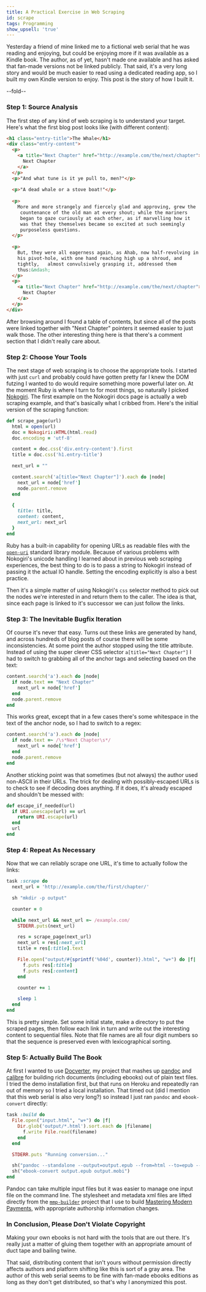 ```yaml
---
title: A Practical Exercise in Web Scraping
id: scrape
tags: Programming
show_upsell: 'true'
---
```


Yesterday a friend of mine linked me to a fictional web serial that he was reading and enjoying, but could be enjoying more if it was available as a Kindle book. The author, as of yet, hasn't made one available and has asked that fan-made versions not be linked publicly. 
That said, it's a very long story and would be much easier to read using a dedicated reading app, so I built my own Kindle version to enjoy. This post is the story of how I built it.

--fold--

### Step 1: Source Analysis

The first step of any kind of web scraping is to understand your target. Here's what the first blog post looks like (with different content):

```html
<h1 class="entry-title">The Whale</h1>
<div class="entry-content">
  <p>
    <a title="Next Chapter" href="http://example.com/the/next/chapter">
      Next Chapter
    </a>
  </p>
  <p>"And what tune is it ye pull to, men?"</p>
  
  <p>"A dead whale or a stove boat!"</p>
  
  <p>
    More and more strangely and fiercely glad and approving, grew the
     countenance of the old man at every shout; while the mariners
     began to gaze curiously at each other, as if marvelling how it
     was that they themselves became so excited at such seemingly
     purposeless questions.
  </p>
  
  <p>
    But, they were all eagerness again, as Ahab, now half-revolving in
    his pivot-hole, with one hand reaching high up a shroud, and
    tightly,   almost convulsively grasping it, addressed them
    thus:&mdash;
  </p>
  <p>
    <a title="Next Chapter" href="http://example.com/the/next/chapter">
      Next Chapter
    </a>
  </p>
</div>
```

After browsing around I found a table of contents, but since all of the posts were linked together with "Next Chapter" pointers it seemed easier to just walk those. The other interesting thing here is that there's a comment section that I didn't really care about.

### Step 2: Choose Your Tools

The next stage of web scraping is to choose the appropriate tools. I started with just `curl` and probably could have gotten pretty far I knew the DOM futzing I wanted to do would require something more powerful later on. At the moment Ruby is where I turn to for most things, so naturally I picked [Nokogiri](http://nokogiri.org/). The first example on the Nokogiri docs page is actually a web scraping example, and that's basically what I cribbed from. Here's the initial version of the scraping function:

```ruby
def scrape_page(url)
  html = open(url)
  doc = Nokogiri::HTML(html.read)
  doc.encoding = 'utf-8'

  content = doc.css('div.entry-content').first
  title = doc.css('h1.entry-title')

  next_url = ""

  content.search('a[title="Next Chapter"]').each do |node|
    next_url = node['href']
    node.parent.remove
  end

  {
    title: title,
    content: content,
    next_url: next_url
  }
end
```

Ruby has a built-in capability for opening URLs as readable files with the [`open-uri`](http://ruby-doc.org/stdlib-2.0.0/libdoc/open-uri/rdoc/OpenURI.html) standard library module. Because of various problems with Nokogiri's unicode handling I learned about in previous web scraping experiences, the best thing to do is to pass a string to Nokogiri instead of passing it the actual IO handle. Setting the encoding explicitly is also a best practice.

Then it's a simple matter of using Nokogiri's `css` selector method to pick out the nodes we're interested in and return them to the caller. The idea is that, since each page is linked to it's successor we can just follow the links.

### Step 3: The Inevitable Bugfix Iteration

Of course it's never that easy. Turns out these links are generated by hand, and across hundreds of blog posts of course there will be some inconsistencies. At some point the author stopped using the title attribute. Instead of using the super clever CSS selector `a[title="Next Chapter"]` I had to switch to grabbing all of the anchor tags and selecting based on the text:

```ruby
content.search('a').each do |node|
  if node.text == "Next Chapter"
    next_url = node['href']
  end
  node.parent.remove
end
```

This works great, except that in a few cases there's some whitespace in the text of the anchor node, so I had to switch to a regex:

```ruby
content.search('a').each do |node|
  if node.text =~ /\s*Next Chapter\s*/
    next_url = node['href']
  end
  node.parent.remove
end
```

Another sticking point was that sometimes (but not always) the author used non-ASCII in their URLs. The trick for dealing with possibly-escaped URLs is to check to see if decoding does anything. If it does, it's already escaped and shouldn't be messed with:

```ruby
def escape_if_needed(url)
  if URI.unescape(url) == url
    return URI.escape(url)
  end
  url
end
```

### Step 4: Repeat As Necessary

Now that we can reliably scrape one URL, it's time to actually follow the links:

```ruby
task :scrape do
  next_url = 'http://example.com/the/first/chapter/'

  sh "mkdir -p output"

  counter = 0

  while next_url && next_url =~ /example.com/
    STDERR.puts(next_url)

    res = scrape_page(next_url)
    next_url = res[:next_url]
    title = res[:title].text

    File.open("output/#{sprintf('%04d', counter)}.html", "w+") do |f|
      f.puts res[:title]
      f.puts res[:content]
    end

    counter += 1

    sleep 1
  end
end
```

This is pretty simple. Set some initial state, make a directory to put the scraped pages, then follow each link in turn and write out the interesting content to sequential files. Note that file names are all four digit numbers so that the sequence is preserved even with lexicographical sorting.

### Step 5: Actually Build The Book

At first I wanted to use [Docverter](http://www.docverter.com), my project that mashes up [pandoc](http://johnmacfarlane.net/pandoc/) and [calibre](http://calibre-ebook.com/) for building rich documents (including ebooks) out of plain text files. I tried the demo installation first, but that runs on Heroku and repeatedly ran out of memory so I tried a local installation. That timed out (did I mention that this web serial is also very long?) so instead I just ran `pandoc` and `ebook-convert` directly:

```ruby
task :build do
  File.open("input.html", "w+") do |f|
    Dir.glob('output/*.html').sort.each do |filename|
      f.write File.read(filename)
    end
  end

  STDERR.puts "Running conversion..."

  sh("pandoc --standalone --output=output.epub --from=html --to=epub --epub-metadata=metadata.xml --epub-stylesheet=epub_stylesheet.css input.html")
  sh("ebook-convert output.epub output.mobi")
end
```

Pandoc can take multiple input files but it was easier to manage one input file on the command line. The stylesheet and metadata xml files are lifted directly from the [`mmp-builder`](https://github.com/peterkeen/mmp-builder) project that I use to build [Mastering Modern Payments](https://www.petekeen.net/mastering-modern-payments), with appropriate authorship information changes.

### In Conclusion, Please Don't Violate Copyright

Making your own ebooks is not hard with the tools that are out there. It's really just a matter of gluing them together with an appropriate amount of duct tape and bailing twine.

That said, distributing content that isn't yours without permission directly affects authors and platform shifting like this is sort of a gray area. The author of this web serial seems to be fine with fan-made ebooks editions as long as they don't get distributed, so that's why I anonymized this post.
